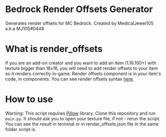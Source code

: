 # Bedrock Render Offsets Generator

Generates render offsets for MC Bedrock.
Created by MedicalJewel105 a.k.a MJ105#0448

# What is render_offsets

If you are an add-on creator and you want to add an item (1.16.100+) with texture bigger than 16x16, you will need to add render offsets to your item so it renders correctly in-game. Render offsets component is in your item's code, in components.
You can see render offsets syntax [here](https://wiki.bedrock.dev/items/items-16.html#minecraft-render-offsets).

# How to use

Warning: This script requires [Pillow](https://pypi.org/project/Pillow/) library.
Clone this repository and run `main.py`. It should ask you to open your texture file, if not - rerun the script. You can see the result in terminal or in render_offsets.json file in the same folder script is.
